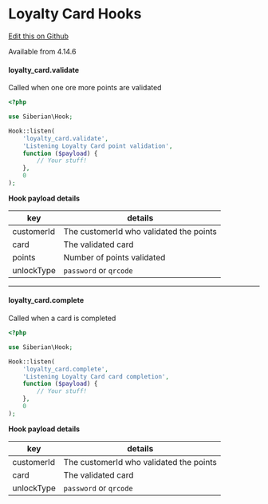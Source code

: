 # Loyalty Card Hooks

[Edit this on Github](https://github.com/Xtraball/SiberianCMS-Doc/edit/master/docs/module/hooks/loyalty-card.md)

Available from 4.14.6

#### loyalty_card.validate

Called when one ore more points are validated

```php
<?php

use Siberian\Hook;

Hook::listen(
    'loyalty_card.validate',
    'Listening Loyalty Card point validation',
    function ($payload) {
        // Your stuff!
    },
    0
);
```

**Hook payload details**

key|details
---|---
customerId|The customerId who validated the points
card|The validated card
points|Number of points validated
unlockType|`password` or `qrcode`

---

#### loyalty_card.complete

Called when a card is completed

```php
<?php

use Siberian\Hook;

Hook::listen(
    'loyalty_card.complete',
    'Listening Loyalty Card card completion',
    function ($payload) {
        // Your stuff!
    },
    0
);
```

**Hook payload details**

key|details
---|---
customerId|The customerId who validated the points
card|The validated card
unlockType|`password` or `qrcode`

